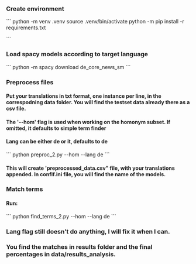 ### Create environment

\`\`\`
python -m venv .venv
source .venv/bin/activate
python -m pip install -r requirements.txt

\`\`\`

### Load spacy models according to target language

\`\`\`
python -m spacy download de_core_news_sm
\`\`\`

### Preprocess files

#### Put your translations in txt format, one instance per line, in the correspodning data folder. You will find the testset data already there as a csv file.

#### The '--hom' flag is used when working on the homonym subset. If omitted, it defaults to simple term finder

#### Lang can be either de or it, defaults to de

\`\`\`
python preproc_2.py --hom --lang de
\`\`\`

#### This will create 'preprocessed_data.csv" file, with your translations appended. In confif.ini file, you will find the name of the models.

### Match terms

#### Run:

\`\`\`
python find_terms_2.py --hom --lang de
\`\`\`

### Lang flag still doesn't do anything, I will fix it when I can. 
### You find the matches in results folder and the final percentages in data/results_analysis.